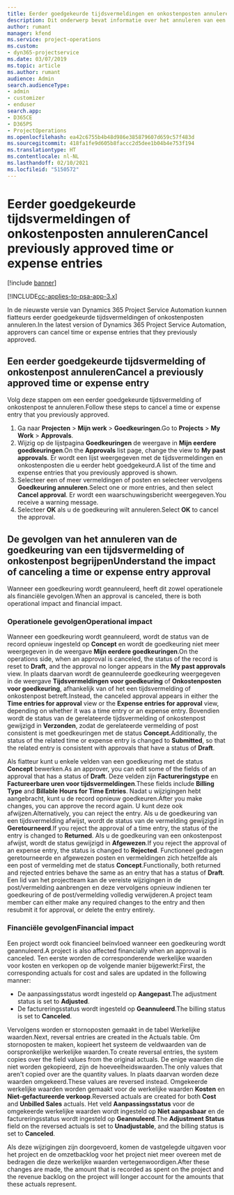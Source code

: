 ```yaml
---
title: Eerder goedgekeurde tijdsvermeldingen en onkostenposten annuleren
description: Dit onderwerp bevat informatie over het annuleren van een goedgekeurde projecttijd en onkostentransactie.
author: rumant
manager: kfend
ms.service: project-operations
ms.custom:
- dyn365-projectservice
ms.date: 03/07/2019
ms.topic: article
ms.author: rumant
audience: Admin
search.audienceType:
- admin
- customizer
- enduser
search.app:
- D365CE
- D365PS
- ProjectOperations
ms.openlocfilehash: ea42c6755b4b48d986e385879607d659c57f483d
ms.sourcegitcommit: 418fa1fe9d605b8faccc2d5dee1b04b4e753f194
ms.translationtype: HT
ms.contentlocale: nl-NL
ms.lasthandoff: 02/10/2021
ms.locfileid: "5150572"
---
```

# <a name="cancel-previously-approved-time-or-expense-entries"></a><span data-ttu-id="4d5ef-103">Eerder goedgekeurde tijdsvermeldingen of onkostenposten annuleren</span><span class="sxs-lookup"><span data-stu-id="4d5ef-103">Cancel previously approved time or expense entries</span></span>

[!include [banner](../includes/psa-now-project-operations.md)]

[!INCLUDE[cc-applies-to-psa-app-3.x](../includes/cc-applies-to-psa-app-3x.md)]

<span data-ttu-id="4d5ef-104">In de nieuwste versie van Dynamics 365 Project Service Automation kunnen fiatteurs eerder goedgekeurde tijdsvermeldingen of onkostenposten annuleren.</span><span class="sxs-lookup"><span data-stu-id="4d5ef-104">In the latest version of Dynamics 365 Project Service Automation, approvers can cancel time or expense entries that they previously approved.</span></span>

## <a name="cancel-a-previously-approved-time-or-expense-entry"></a><span data-ttu-id="4d5ef-105">Een eerder goedgekeurde tijdsvermelding of onkostenpost annuleren</span><span class="sxs-lookup"><span data-stu-id="4d5ef-105">Cancel a previously approved time or expense entry</span></span>

<span data-ttu-id="4d5ef-106">Volg deze stappen om een eerder goedgekeurde tijdsvermelding of onkostenpost te annuleren.</span><span class="sxs-lookup"><span data-stu-id="4d5ef-106">Follow these steps to cancel a time or expense entry that you previously approved.</span></span>

1. <span data-ttu-id="4d5ef-107">Ga naar **Projecten** \> **Mijn werk** \> **Goedkeuringen**.</span><span class="sxs-lookup"><span data-stu-id="4d5ef-107">Go to **Projects** \> **My Work** \> **Approvals**.</span></span>
2. <span data-ttu-id="4d5ef-108">Wijzig op de lijstpagina **Goedkeuringen** de weergave in **Mijn eerdere goedkeuringen**.</span><span class="sxs-lookup"><span data-stu-id="4d5ef-108">On the **Approvals** list page, change the view to **My past approvals**.</span></span> <span data-ttu-id="4d5ef-109">Er wordt een lijst weergegeven met de tijdsvermeldingen en onkostenposten die u eerder hebt goedgekeurd.</span><span class="sxs-lookup"><span data-stu-id="4d5ef-109">A list of the time and expense entries that you previously approved is shown.</span></span>
3. <span data-ttu-id="4d5ef-110">Selecteer een of meer vermeldingen of posten en selecteer vervolgens **Goedkeuring annuleren**.</span><span class="sxs-lookup"><span data-stu-id="4d5ef-110">Select one or more entries, and then select **Cancel approval**.</span></span> <span data-ttu-id="4d5ef-111">Er wordt een waarschuwingsbericht weergegeven.</span><span class="sxs-lookup"><span data-stu-id="4d5ef-111">You receive a warning message.</span></span>
4. <span data-ttu-id="4d5ef-112">Selecteer **OK** als u de goedkeuring wilt annuleren.</span><span class="sxs-lookup"><span data-stu-id="4d5ef-112">Select **OK** to cancel the approval.</span></span>

## <a name="understand-the-impact-of-canceling-a-time-or-expense-entry-approval"></a><span data-ttu-id="4d5ef-113">De gevolgen van het annuleren van de goedkeuring van een tijdsvermelding of onkostenpost begrijpen</span><span class="sxs-lookup"><span data-stu-id="4d5ef-113">Understand the impact of canceling a time or expense entry approval</span></span>

<span data-ttu-id="4d5ef-114">Wanneer een goedkeuring wordt geannuleerd, heeft dit zowel operationele als financiële gevolgen.</span><span class="sxs-lookup"><span data-stu-id="4d5ef-114">When an approval is canceled, there is both operational impact and financial impact.</span></span>

### <a name="operational-impact"></a><span data-ttu-id="4d5ef-115">Operationele gevolgen</span><span class="sxs-lookup"><span data-stu-id="4d5ef-115">Operational impact</span></span>

<span data-ttu-id="4d5ef-116">Wanneer een goedkeuring wordt geannuleerd, wordt de status van de record opnieuw ingesteld op **Concept** en wordt de goedkeuring niet meer weergegeven in de weergave **Mijn eerdere goedkeuringen**.</span><span class="sxs-lookup"><span data-stu-id="4d5ef-116">On the operations side, when an approval is canceled, the status of the record is reset to **Draft**, and the approval no longer appears in the **My past approvals** view.</span></span> <span data-ttu-id="4d5ef-117">In plaats daarvan wordt de geannuleerde goedkeuring weergegeven in de weergave **Tijdsvermeldingen voor goedkeuring** of **Onkostenposten voor goedkeuring**, afhankelijk van of het een tijdsvermelding of onkostenpost betreft.</span><span class="sxs-lookup"><span data-stu-id="4d5ef-117">Instead, the canceled approval appears in either the **Time entries for approval** view or the **Expense entries for approval** view, depending on whether it was a time entry or an expense entry.</span></span> <span data-ttu-id="4d5ef-118">Bovendien wordt de status van de gerelateerde tijdsvermelding of onkostenpost gewijzigd in **Verzonden**, zodat de gerelateerde vermelding of post consistent is met goedkeuringen met de status **Concept.**</span><span class="sxs-lookup"><span data-stu-id="4d5ef-118">Additionally, the status of the related time or expense entry is changed to **Submitted**, so that the related entry is consistent with approvals that have a status of **Draft**.</span></span>

<span data-ttu-id="4d5ef-119">Als fiatteur kunt u enkele velden van een goedkeuring met de status **Concept** bewerken.</span><span class="sxs-lookup"><span data-stu-id="4d5ef-119">As an approver, you can edit some of the fields of an approval that has a status of **Draft**.</span></span> <span data-ttu-id="4d5ef-120">Deze velden zijn **Factureringstype** en **Factureerbare uren voor tijdsvermeldingen**.</span><span class="sxs-lookup"><span data-stu-id="4d5ef-120">These fields include **Billing Type** and **Billable Hours for Time Entries**.</span></span> <span data-ttu-id="4d5ef-121">Nadat u wijzigingen hebt aangebracht, kunt u de record opnieuw goedkeuren.</span><span class="sxs-lookup"><span data-stu-id="4d5ef-121">After you make changes, you can approve the record again.</span></span> <span data-ttu-id="4d5ef-122">U kunt deze ook afwijzen.</span><span class="sxs-lookup"><span data-stu-id="4d5ef-122">Alternatively, you can reject the entry.</span></span> <span data-ttu-id="4d5ef-123">Als u de goedkeuring van een tijdsvermelding afwijst, wordt de status van de vermelding gewijzigd in **Geretourneerd**.</span><span class="sxs-lookup"><span data-stu-id="4d5ef-123">If you reject the approval of a time entry, the status of the entry is changed to **Returned**.</span></span> <span data-ttu-id="4d5ef-124">Als u de goedkeuring van een onkostenpost afwijst, wordt de status gewijzigd in **Afgewezen**.</span><span class="sxs-lookup"><span data-stu-id="4d5ef-124">If you reject the approval of an expense entry, the status is changed to **Rejected**.</span></span> <span data-ttu-id="4d5ef-125">Functioneel gedragen geretourneerde en afgewezen posten en vermeldingen zich hetzelfde als een post of vermelding met de status **Concept**.</span><span class="sxs-lookup"><span data-stu-id="4d5ef-125">Functionally, both returned and rejected entries behave the same as an entry that has a status of **Draft**.</span></span> <span data-ttu-id="4d5ef-126">Een lid van het projectteam kan de vereiste wijzigingen in de post/vermelding aanbrengen en deze vervolgens opnieuw indienen ter goedkeuring of de post/vermelding volledig verwijderen.</span><span class="sxs-lookup"><span data-stu-id="4d5ef-126">A project team member can either make any required changes to the entry and then resubmit it for approval, or delete the entry entirely.</span></span>

### <a name="financial-impact"></a><span data-ttu-id="4d5ef-127">Financiële gevolgen</span><span class="sxs-lookup"><span data-stu-id="4d5ef-127">Financial impact</span></span>

<span data-ttu-id="4d5ef-128">Een project wordt ook financieel beïnvloed wanneer een goedkeuring wordt geannuleerd.</span><span class="sxs-lookup"><span data-stu-id="4d5ef-128">A project is also affected financially when an approval is canceled.</span></span> <span data-ttu-id="4d5ef-129">Ten eerste worden de corresponderende werkelijke waarden voor kosten en verkopen op de volgende manier bijgewerkt:</span><span class="sxs-lookup"><span data-stu-id="4d5ef-129">First, the corresponding actuals for cost and sales are updated in the following manner:</span></span>

- <span data-ttu-id="4d5ef-130">De aanpassingsstatus wordt ingesteld op **Aangepast**.</span><span class="sxs-lookup"><span data-stu-id="4d5ef-130">The adjustment status is set to **Adjusted**.</span></span>
- <span data-ttu-id="4d5ef-131">De factureringsstatus wordt ingesteld op **Geannuleerd**.</span><span class="sxs-lookup"><span data-stu-id="4d5ef-131">The billing status is set to **Canceled**.</span></span>

<span data-ttu-id="4d5ef-132">Vervolgens worden er stornoposten gemaakt in de tabel Werkelijke waarden.</span><span class="sxs-lookup"><span data-stu-id="4d5ef-132">Next, reversal entries are created in the Actuals table.</span></span> <span data-ttu-id="4d5ef-133">Om stornoposten te maken, kopieert het systeem de veldwaarden van de oorspronkelijke werkelijke waarden.</span><span class="sxs-lookup"><span data-stu-id="4d5ef-133">To create reversal entries, the system copies over the field values from the original actuals.</span></span> <span data-ttu-id="4d5ef-134">De enige waarden die niet worden gekopieerd, zijn de hoeveelheidswaarden.</span><span class="sxs-lookup"><span data-stu-id="4d5ef-134">The only values that aren't copied over are the quantity values.</span></span> <span data-ttu-id="4d5ef-135">In plaats daarvan worden deze waarden omgekeerd.</span><span class="sxs-lookup"><span data-stu-id="4d5ef-135">These values are reversed instead.</span></span> <span data-ttu-id="4d5ef-136">Omgekeerde werkelijke waarden worden gemaakt voor de werkelijke waarden **Kosten** en **Niet-gefactureerde verkoop**.</span><span class="sxs-lookup"><span data-stu-id="4d5ef-136">Reversed actuals are created for both **Cost** and **Unbilled Sales** actuals.</span></span> <span data-ttu-id="4d5ef-137">Het veld **Aanpassingsstatus** voor de omgekeerde werkelijke waarden wordt ingesteld op **Niet aanpasbaar** en de factureringsstatus wordt ingesteld op **Geannuleerd**.</span><span class="sxs-lookup"><span data-stu-id="4d5ef-137">The **Adjustment Status** field on the reversed actuals is set to **Unadjustable**, and the billing status is set to **Canceled**.</span></span>

<span data-ttu-id="4d5ef-138">Als deze wijzigingen zijn doorgevoerd, komen de vastgelegde uitgaven voor het project en de omzetbacklog voor het project niet meer overeen met de bedragen die deze werkelijke waarden vertegenwoordigen.</span><span class="sxs-lookup"><span data-stu-id="4d5ef-138">After these changes are made, the amount that is recorded as spent on the project and the revenue backlog on the project will longer account for the amounts that these actuals represent.</span></span>
